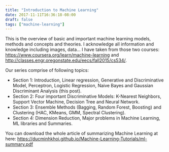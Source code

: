 ```yaml
---
title: "Introduction to Machine Learning"
date: 2017-11-11T16:36:18-08:00
draft: false
tags: ["machine-learning"]
---
```


This is the overview of basic and important machine learning models, methods and concepts and theories. I acknowledge all information and knowledge including images, data... I have taken from those two courses: https://www.coursera.org/learn/machine-learning and http://classes.engr.oregonstate.edu/eecs/fall2015/cs534/.

Our series comprise of following topics:

* Section 1: Introduction, Linear regression, Generative and Discriminative Model, Perceptron, Logistic Regression, Naive Bayes and Gaussian Discriminant Analysis (this post).
* Section 2: Four important Discriminative Models: K-Nearest Neighbors, Support Vector Machine, Decision Tree and Neural Network.
* Section 3: Ensemble Methods (Bagging, Random Forest, Boosting) and Clustering (HAC, KMeans, GMM, Spectral Clustering).
* Section 4: Dimension Reduction, Major problems in Machine Learning, ML libraries and Summaries.

You can download the whole article of summarizing Machine Learning at here: https://ducminhkhoi.github.io/Machine-Learning-Tutorials/ml-summary.pdf
